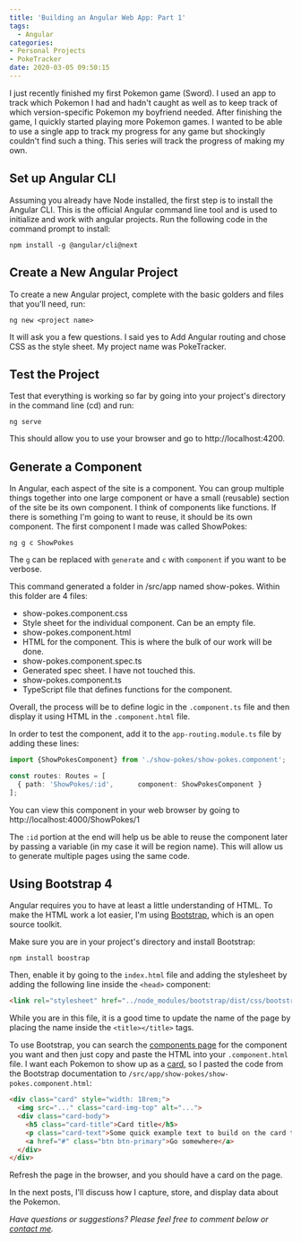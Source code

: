 ```yaml
---
title: 'Building an Angular Web App: Part 1'
tags:
  - Angular
categories:
- Personal Projects
- PokeTracker
date: 2020-03-05 09:50:15
---
```



I just recently finished my first Pokemon game (Sword).  I used an app to track which Pokemon I had and hadn't caught as well as to keep track of which version-specific Pokemon my boyfriend needed.  After finishing the game, I quickly started playing more Pokemon games.  I wanted to be able to use a single app to track my progress for any game but shockingly couldn't find such a thing.  This series will track the progress of making my own.

Set up Angular CLI
------------------
Assuming you already have Node installed, the first step is to install the Angular CLI.  This is the official Angular command line tool and is used to initialize and work with angular projects.  Run the following code in the command prompt to install:

```
npm install -g @angular/cli@next
```

Create a New Angular Project
----------------------------
To create a new Angular project, complete with the basic golders and files that you'll need, run:

```
ng new <project name>
```

It will ask you a few questions.  I said yes to Add Angular routing and chose CSS as the style sheet.  My project name was PokeTracker.

Test the Project
----------------
Test that everything is working so far by going into your project's directory in the command line (cd) and run:

```
ng serve
```

This should allow you to use your browser and go to http://localhost:4200.  

Generate a Component
--------------------
In Angular, each aspect of the site is a component.  You can group multiple things together into one large component or have a small (reusable) section of the site be its own component.  I think of components like functions.  If there is something I'm going to want to reuse, it should be its own component.  The first component I made was called ShowPokes:
```
ng g c ShowPokes
```
The `g` can be replaced with `generate` and `c` with `component` if you want to be verbose.

This command generated a folder in /src/app named show-pokes.  Within this folder are 4 files:
- show-pokes.component.css
 - Style sheet for the individual component. Can be an empty file.
- show-pokes.component.html
 - HTML for the component.  This is where the bulk of our work will be done.
- show-pokes.component.spec.ts
 - Generated spec sheet.  I have not touched this.
- show-pokes.component.ts
 - TypeScript file that defines functions for the component.

Overall, the process will be to define logic in the `.component.ts` file and then display it using HTML in the `.component.html` file.

In order to test the component, add it to the `app-routing.module.ts` file by adding these lines:
```ts
import {ShowPokesComponent} from './show-pokes/show-pokes.component';

const routes: Routes = [
  { path: 'ShowPokes/:id',      component: ShowPokesComponent }
];
```

You can view this component in your web browser by going to http://localhost:4000/ShowPokes/1

The `:id` portion at the end will help us be able to reuse the component later by passing a variable (in my case it will be region name).  This will allow us to generate multiple pages using the same code.

Using Bootstrap 4
-----------------
Angular requires you to have at least a little understanding of HTML.  To make the HTML work a lot easier, I'm using [Bootstrap](https://getbootstrap.com/), which is an open source toolkit.  

Make sure you are in your project's directory and install Bootstrap:
```
npm install boostrap
```

Then, enable it by going to the `index.html` file and adding the stylesheet by adding the following line inside the `<head>` component:
```html
<link rel="stylesheet" href="../node_modules/bootstrap/dist/css/bootstrap.css">
```

While you are in this file, it is a good time to update the name of the page by placing the name inside the `<title></title>` tags.

To use Bootstrap, you can search the [components page](https://getbootstrap.com/docs/4.4/components/alerts/) for the component you want and then just copy and paste the HTML into your `.component.html` file.  I want each Pokemon to show up as a [card](https://getbootstrap.com/docs/4.4/components/card/), so I pasted the code from the Bootstrap documentation to `/src/app/show-pokes/show-pokes.component.html`:

```html
<div class="card" style="width: 18rem;">
  <img src="..." class="card-img-top" alt="...">
  <div class="card-body">
    <h5 class="card-title">Card title</h5>
    <p class="card-text">Some quick example text to build on the card title and make up the bulk of the card's content.</p>
    <a href="#" class="btn btn-primary">Go somewhere</a>
  </div>
</div>
```

Refresh the page in the browser, and you should have a card on the page.

In the next posts, I'll discuss how I capture, store, and display data about the Pokemon.

_Have questions or suggestions? Please feel free to comment below or [contact me](/contact/)._